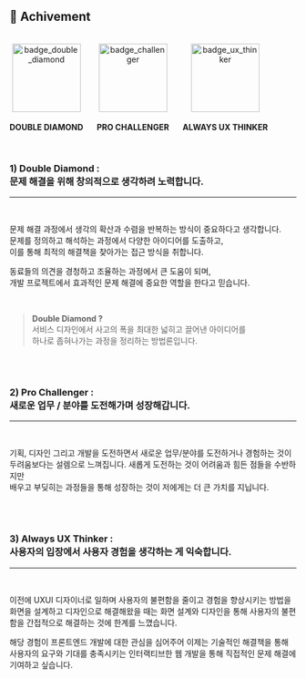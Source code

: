 ## 🚀 Achivement <br />

<br />

<div style="display:flex; flex-direction:row;">
  <div style="margin-right: 24px;" align="center">
    <img src="https://github.com/doitchuu/doitchuu/assets/43771772/502059c2-124d-49e4-bc69-2a83d9a0c0c1" width="120" style="margin-bottom: 4px;" alt="badge_double_diamond"/>
    <p><b>DOUBLE DIAMOND</b></p>
  </div>
  <div style="margin-right: 24px;" align="center">
    <img src="https://github.com/doitchuu/doitchuu/assets/43771772/ef4043a9-b5a4-48b1-ad16-2f39cbae1994" width="120" style="margin-bottom: 4px;" alt="badge_challenger" />
    <p><b>PRO CHALLENGER</b></p>
  </div>
  <div style="margin-right: 24px;" align="center">
    <img src="https://github.com/doitchuu/doitchuu/assets/43771772/b82a519f-1de4-4e8f-b39e-4c3a6cc6e8aa" width="120" style="margin-bottom: 4px;" alt="badge_ux_thinker"/>
    <p><b>ALWAYS UX THINKER</b></p>
  </div>
</div>

<br />

### 1) Double Diamond : <br />문제 해결을 위해 창의적으로 생각하려 노력합니다.

---

<br />

문제 해결 과정에서 생각의 확산과 수렴을 반복하는 방식이 중요하다고 생각합니다.<br />
문제를 정의하고 해석하는 과정에서 다양한 아이디어를 도출하고,<br />
이를 통해 최적의 해결책을 찾아가는 접근 방식을 취합니다.<br />

동료들의 의견을 경청하고 조율하는 과정에서 큰 도움이 되며,<br />
개발 프로젝트에서 효과적인 문제 해결에 중요한 역할을 한다고 믿습니다.

<br />

> **Double Diamond ?**<br />
> 서비스 디자인에서 사고의 폭을 최대한 넓히고 끌어낸 아이디어를<br />하나로 좁혀나가는 과정을 정리하는 방법론입니다.

<br />
<br />

### 2) Pro Challenger : <br />새로운 업무 / 분야를 도전해가며 성장해갑니다.

---

<br />

기획, 디자인 그리고 개발을 도전하면서 새로운 업무/분야를 도전하거나 경험하는 것이<br /> 두려움보다는 설렘으로 느껴집니다. 새롭게 도전하는 것이 어려움과 힘든 점들을 수반하지만<br />
배우고 부딪히는 과정들을 통해 성장하는 것이 저에게는 더 큰 가치를 지닙니다.

<br />
<br />

### 3) Always UX Thinker : <br />사용자의 입장에서 사용자 경험을 생각하는 게 익숙합니다.

---

<br />

이전에 UXUI 디자이너로 일하며 사용자의 불편함을 줄이고 경험을 향상시키는 방법을 화면을 설계하고 디자인으로 해결해왔을 때는 화면 설계와 디자인을 통해 사용자의 불편함을 간접적으로 해결하는 것에 한계를 느꼈습니다.

해당 경험이 프론트엔드 개발에 대한 관심을 심어주어 이제는 기술적인 해결책을 통해 사용자의 요구와 기대를 충족시키는 인터랙티브한 웹 개발을 통해 직접적인 문제 해결에 기여하고 싶습니다.

<br />
